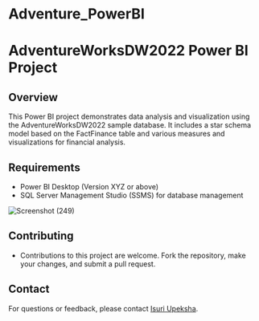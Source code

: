 # Adventure_PowerBI
# AdventureWorksDW2022 Power BI Project

## Overview
This Power BI project demonstrates data analysis and visualization using the AdventureWorksDW2022 sample database. It includes a star schema model based on the FactFinance table and various measures and visualizations for financial analysis.

## Requirements
- Power BI Desktop (Version XYZ or above)
- SQL Server Management Studio (SSMS) for database management

![Screenshot (249)](https://github.com/user-attachments/assets/349f233d-3ed4-478c-bf82-3c185e984761)


## Contributing
- Contributions to this project are welcome. Fork the repository, make your changes, and submit a pull request.

## Contact
For questions or feedback, please contact [Isuri Upeksha](mailto:upekshaisuri99@gmail.com).
